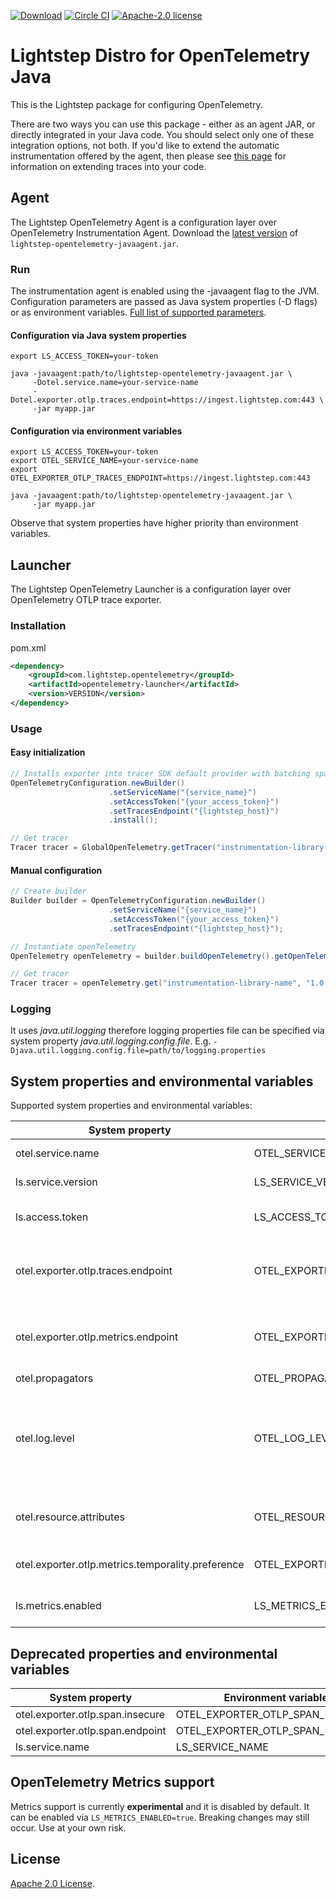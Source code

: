[![Download](https://img.shields.io/maven-central/v/com.lightstep.opentelemetry/opentelemetry-launcher.svg)](http://search.maven.org/#search%7Cga%7C1%7Ccom.lightstep.opentelemetry%20opentelemetry-launcher) [![Circle CI](https://circleci.com/gh/lightstep/otel-launcher-java.svg?style=shield)](https://circleci.com/gh/lightstep/otel-launcher-java) [![Apache-2.0 license](https://img.shields.io/badge/license-Apache%202.0-blue.svg)](https://opensource.org/licenses/Apache-2.0)

# Lightstep Distro for OpenTelemetry Java

This is the Lightstep package for configuring OpenTelemetry.

There are two ways you can use this package - either as an agent JAR, or directly integrated in your Java code. You should select only one of these integration options, not both. If you'd like to extend the automatic instrumentation offered by the agent, then please see [this page](https://github.com/open-telemetry/opentelemetry-java-instrumentation#manually-instrumenting) for information on extending traces into your code.

## Agent
The Lightstep OpenTelemetry Agent is a configuration layer over OpenTelemetry Instrumentation Agent.
Download the [latest version](https://github.com/lightstep/otel-launcher-java/releases/latest/download/lightstep-opentelemetry-javaagent.jar)
of `lightstep-opentelemetry-javaagent.jar`.

### Run

The instrumentation agent is enabled using the -javaagent flag to the JVM.
Configuration parameters are passed as Java system properties (-D flags) or 
as environment variables. [Full list of supported parameters](#system-properties-and-environmental-variables).

#### Configuration via Java system properties

```shell script
export LS_ACCESS_TOKEN=your-token

java -javaagent:path/to/lightstep-opentelemetry-javaagent.jar \
     -Dotel.service.name=your-service-name
     -Dotel.exporter.otlp.traces.endpoint=https://ingest.lightstep.com:443 \
     -jar myapp.jar
```

#### Configuration via environment variables

```shell script
export LS_ACCESS_TOKEN=your-token
export OTEL_SERVICE_NAME=your-service-name
export OTEL_EXPORTER_OTLP_TRACES_ENDPOINT=https://ingest.lightstep.com:443

java -javaagent:path/to/lightstep-opentelemetry-javaagent.jar \
     -jar myapp.jar
```

Observe that system properties have higher priority than environment variables.

## Launcher

The Lightstep OpenTelemetry Launcher is a configuration layer over OpenTelemetry OTLP trace exporter.

### Installation

pom.xml

```xml
<dependency>
    <groupId>com.lightstep.opentelemetry</groupId>
    <artifactId>opentelemetry-launcher</artifactId>
    <version>VERSION</version>
</dependency>
```

### Usage

#### Easy initialization

```java
// Installs exporter into tracer SDK default provider with batching span processor.
OpenTelemetryConfiguration.newBuilder()
                      .setServiceName("{service_name}")
                      .setAccessToken("{your_access_token}")
                      .setTracesEndpoint("{lightstep_host}")
                      .install();

// Get tracer
Tracer tracer = GlobalOpenTelemetry.getTracer("instrumentation-library-name", "1.0.0");
```

#### Manual configuration

```java
// Create builder
Builder builder = OpenTelemetryConfiguration.newBuilder()
                      .setServiceName("{service_name}")
                      .setAccessToken("{your_access_token}")
                      .setTracesEndpoint("{lightstep_host}");

// Instantiate openTelemetry
OpenTelemetry openTelemetry = builder.buildOpenTelemetry().getOpenTelemetrySdk();

// Get tracer
Tracer tracer = openTelemetry.get("instrumentation-library-name", "1.0.0");
```

### Logging

It uses _java.util.logging_ therefore logging properties file can be specified via system property 
_java.util.logging.config.file_. E.g. `-Djava.util.logging.config.file=path/to/logging.properties`

## System properties and environmental variables
Supported system properties and environmental variables:

| System property                    | Environment variable               | Purpose                                                                           | Default              | 
|------------------------------------|------------------------------------|-----------------------------------------------------------------------------------|----------------------|       
| otel.service.name                  | OTEL_SERVICE_NAME                  | Service name                                                                      |                      |
| ls.service.version                 | LS_SERVICE_VERSION                 | Service version                                                                   |                      |                        
| ls.access.token                    | LS_ACCESS_TOKEN                    | Token for Lightstep access                                                        |                      |                        
| otel.exporter.otlp.traces.endpoint | OTEL_EXPORTER_OTLP_TRACES_ENDPOINT | Satellite URL, should start with _http://_ or _https://_                          | https://ingest.lightstep.com:443 |
| otel.exporter.otlp.metrics.endpoint| OTEL_EXPORTER_OTLP_METRICS_ENDPOINT| Satellite URL, should start with _http://_ or _https://_                          | https://ingest.lightstep.com:443 |
| otel.propagators                   | OTEL_PROPAGATORS                   | Propagator                                                                        | b3multi              |
| otel.log.level                     | OTEL_LOG_LEVEL                     | Log level for agent, to see more messages set to _debug_, to disable set to _off_ | info                 |
| otel.resource.attributes           | OTEL_RESOURCE_ATTRIBUTES           | Comma separated key-value pairs                                                   |                      |
| otel.exporter.otlp.metrics.temporality.preference | OTEL_EXPORTER_OTLP_METRICS_TEMPORALITY_PREFERENCE | Metrics aggregation temporality                     | cumulative           |
| ls.metrics.enabled                 | LS_METRICS_ENABLED                 | Enable or disable metrics                                                         | false                |

## Deprecated properties and environmental variables

| System property                    | Environment variable             |
|------------------------------------|----------------------------------|
| otel.exporter.otlp.span.insecure   | OTEL_EXPORTER_OTLP_SPAN_INSECURE |
| otel.exporter.otlp.span.endpoint   | OTEL_EXPORTER_OTLP_SPAN_ENDPOINT |
| ls.service.name                    | LS_SERVICE_NAME                  |

## OpenTelemetry Metrics support

Metrics support is currently **experimental** and it is disabled by default. It can be enabled via `LS_METRICS_ENABLED=true`.
Breaking changes may still occur. Use at your own risk.

## License

[Apache 2.0 License](./LICENSE).
